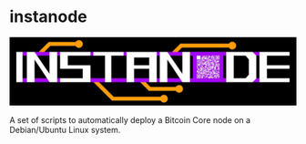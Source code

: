 # instanode

<img src="usr/img/instanodebanner1.jpg"></img>

A set of scripts to automatically deploy a Bitcoin Core node on a Debian/Ubuntu Linux system.


